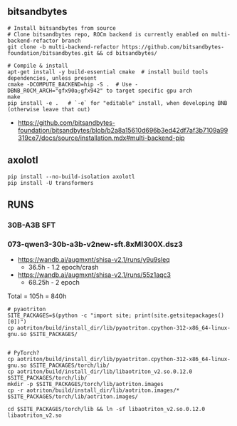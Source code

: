 ## bitsandbytes
```
# Install bitsandbytes from source
# Clone bitsandbytes repo, ROCm backend is currently enabled on multi-backend-refactor branch
git clone -b multi-backend-refactor https://github.com/bitsandbytes-foundation/bitsandbytes.git && cd bitsandbytes/

# Compile & install
apt-get install -y build-essential cmake  # install build tools dependencies, unless present
cmake -DCOMPUTE_BACKEND=hip -S .  # Use -DBNB_ROCM_ARCH="gfx90a;gfx942" to target specific gpu arch
make
pip install -e .   # `-e` for "editable" install, when developing BNB (otherwise leave that out)
```
- https://github.com/bitsandbytes-foundation/bitsandbytes/blob/b2a8a15610d696b3ed42df7af3b7109a99319ce7/docs/source/installation.mdx#multi-backend-pip

## axolotl
```
pip install --no-build-isolation axolotl
pip install -U transformers
```


## RUNS

### 30B-A3B SFT

### 073-qwen3-30b-a3b-v2new-sft.8xMI300X.dsz3
- https://wandb.ai/augmxnt/shisa-v2.1/runs/y9u9sleq
  - 36.5h - 1.2 epoch/crash
- https://wandb.ai/augmxnt/shisa-v2.1/runs/55z1aqc3
  - 68.25h - 2 epoch

Total = 105h = 840h




```
# pyaotriton
SITE_PACKAGES=$(python -c "import site; print(site.getsitepackages()[0])")
cp aotriton/build/install_dir/lib/pyaotriton.cpython-312-x86_64-linux-gnu.so $SITE_PACKAGES/


# PyTorch?
cp aotriton/build/install_dir/lib/pyaotriton.cpython-312-x86_64-linux-gnu.so $SITE_PACKAGES/torch/lib/
cp aotriton/build/install_dir/lib/libaotriton_v2.so.0.12.0 $SITE_PACKAGES/torch/lib/
mkdir -p $SITE_PACKAGES/torch/lib/aotriton.images
cp -r aotriton/build/install_dir/lib/aotriton.images/* $SITE_PACKAGES/torch/lib/aotriton.images/

cd $SITE_PACKAGES/torch/lib && ln -sf libaotriton_v2.so.0.12.0 libaotriton_v2.so
```
